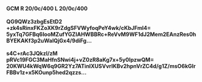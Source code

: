 #### GCM R 20/0c/400 L 20/0c/400
**QG9QWz3zbgEsEtD2**<br/>**+zk4sRinxFKZoXK9rZdgSFVWyfoqPeY4wk/cKbJFml4=**<br/>**5yxTq7GFBq6IooMZufYGZlAHWBBRc+ReVvM9WF1dJ2Mem2EAnzRes0hBYEKAKf3p2uWaIQjGx4/9diFg...**<br/><br/>
**s4C+rAc3JQkzI/zM**<br/>**pRVc19FGC3MaHfnSNwi4j+vZ0zR8aKg7x+5y0IpzwQM=**<br/>**20KWU4kWqW6q9GR2Yz7ATinIXUSVvrIKBv2hpnVrZC4d/g1Z/msO6kGIrFBBv1z+x5KOunp5hed2qzzs...**